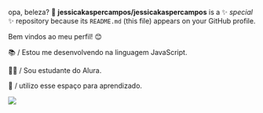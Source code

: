 opa, beleza? 🤝
**jessicakaspercampos/jessicakaspercampos** is a ✨ _special_ ✨ repository because its `README.md` (this file) appears on your GitHub profile.

Bem vindos ao meu perfil! 😊


📚 / Estou me desenvolvendo na linguagem JavaScript.

🧑‍🏫 / Sou estudante do Alura.

📝 / utilizo esse espaço para aprendizado.




![](https://tenor.com/pt-BR/view/yoyagif-chile-gif-twitter-reaction-gif-21218231)
